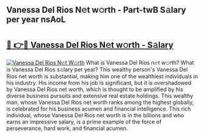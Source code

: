 ## Vanessa Del Rios N𝚎t w𝚘rth - Part-twB S𝚊lary per year nsAoL

# <h2><a href="http://gc36k4.nevu.top/?p=Vanessa+Del+Rios">🔗 👉🔴 Vanessa Del Rios N𝚎t w𝚘rth - S𝚊lary</a></h2>

[![Vanessa Del Rios N𝚎t W𝚘rth](https://i.imgur.com/Oavwk0R.jpeg)](http://gc36k4.nevu.top/?p=Vanessa+Del+Rios)
What is Vanessa Del Rios n𝚎t w𝚘rth? What is Vanessa Del Rios s𝚊lary per year?
This wealthy person's Vanessa Del Rios net worth is substantial, making him one of the wealthiest individuals in his industry. His income from his job is significant, but it is overshadowed by Vanessa Del Rios net worth, which is thought to be amplified by his diverse business pursuits and extensive real estate holdings. This wealthy man, whose Vanessa Del Rios net worth ranks among the highest globally, is celebrated for his business acumen and financial intelligence. This rich individual, whose Vanessa Del Rios net worth is in the billions and who earns an impressive salary, is a prime example of the force of perseverance, hard work, and financial acumen.
